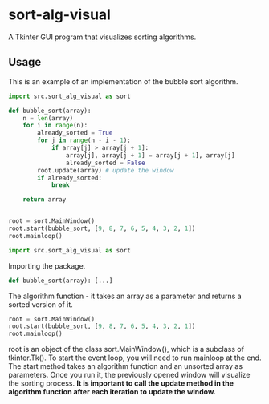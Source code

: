 # sort-alg-visual

A Tkinter GUI program that visualizes sorting algorithms.


## Usage

This is an example of an implementation of the bubble sort algorithm.

```python
import src.sort_alg_visual as sort

def bubble_sort(array):
    n = len(array)
    for i in range(n):
        already_sorted = True
        for j in range(n - i - 1):
            if array[j] > array[j + 1]:
                array[j], array[j + 1] = array[j + 1], array[j]
                already_sorted = False
        root.update(array) # update the window
        if already_sorted:
            break

    return array


root = sort.MainWindow()
root.start(bubble_sort, [9, 8, 7, 6, 5, 4, 3, 2, 1])
root.mainloop()
```

```python
import src.sort_alg_visual as sort
```
Importing the package.

```python
def bubble_sort(array): [...]
```
The algorithm function - it takes an array
as a parameter and returns a sorted version of it.

```python
root = sort.MainWindow()
root.start(bubble_sort, [9, 8, 7, 6, 5, 4, 3, 2, 1])
root.mainloop()
```
root is an object of the class sort.MainWindow(), which is
a subclass of tkinter.Tk(). To start the event loop, you will need to run
mainloop at the end. The start method takes an algorithm function and an
unsorted array as parameters. Once you run it, the previously opened window
will visualize the sorting process. **It is important to call the update method
in the algorithm function after each iteration to update the window.**
